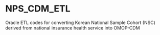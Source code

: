 # NPS_CDM_ETL
Oracle ETL codes for converting Korean National Sample Cohort (NSC) derived from national insurance health service into OMOP-CDM
